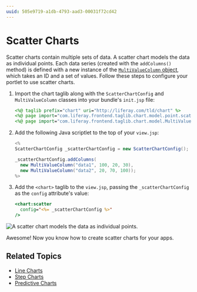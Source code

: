 ```yaml
---
uuid: 505e9719-a1db-4793-aad3-00031f72cd42
---
```

# Scatter Charts

Scatter charts contain multiple sets of data. A scatter chart models the data as individual points. Each data series (created with the `addColumns()` method) is defined with a new instance of the  [`MultiValueColumn` object](https://resources.learn.liferay.com/reference/latest/en/dxp/javadocs/modules/apps/frontend-taglib/com.liferay.frontend.taglib.chart/com/liferay/frontend/taglib/chart/model/MultiValueColumn.html), which takes an ID and a set of values. Follow these steps to configure your portlet to use scatter charts.

1. Import the chart taglib along with the `ScatterChartConfig` and `MultiValueColumn` classes into your bundle's `init.jsp` file:

    ```jsp
    <%@ taglib prefix="chart" uri="http://liferay.com/tld/chart" %>
    <%@ page import="com.liferay.frontend.taglib.chart.model.point.scatter.ScatterChartConfig" %>
    <%@ page import="com.liferay.frontend.taglib.chart.model.MultiValueColumn" %>
    ```

1. Add the following Java scriptlet to the top of your `view.jsp`:

    ```java
    <%
    ScatterChartConfig _scatterChartConfig = new ScatterChartConfig();

    _scatterChartConfig.addColumns(
      new MultiValueColumn("data1", 100, 20, 30),
      new MultiValueColumn("data2", 20, 70, 100));
    %>
    ```

1. Add the `<chart>` taglib to the `view.jsp`, passing the `_scatterChartConfig` as the `config` attribute's value:

    ```jsp
    <chart:scatter
      config="<%= _scatterChartConfig %>"
    />
    ```

![A scatter chart models the data as individual points.](./scatter-chart/images/01.png)

Awesome! Now you know how to create scatter charts for your apps.

## Related Topics

* [Line Charts](./line-chart.md)
* [Step Charts](./step-chart.md)
* [Predictive Charts](./predictive-chart.md)